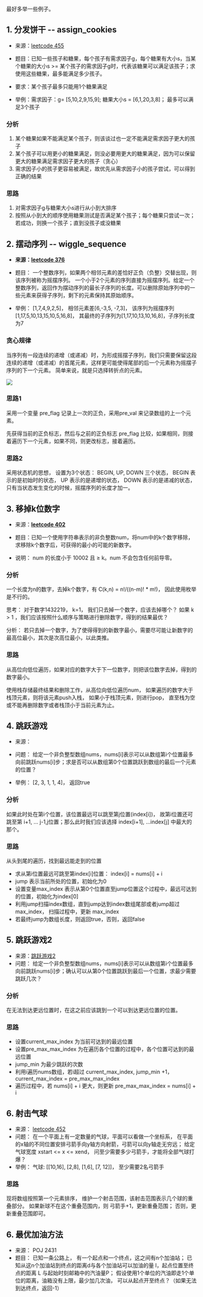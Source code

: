 

最好多举一些例子。

## 1. 分发饼干 -- assign_cookies

- 来源：[leetcode 455](https://leetcode-cn.com/problems/assign-cookies/)

- 题目：已知一些孩子和糖果，每个孩子有需求因子g，每个糖果有大小s，当某个糖果的大小s >= 某个孩子的需求因子g时，代表该糖果可以满足该孩子；求使用这些糖果，最多能满足多少孩子。
- 要求：某个孩子最多只能用1个糖果满足
- 举例：需求因子：g= [5,10,2,9,15,9]; 糖果大小s = [6,1,20,3,8]； 最多可以满足3个孩子

### 分析

1. 某个糖果如果不能满足某个孩子，则该谈过也一定不能满足需求因子更大的孩子
2. 某个孩子可以用更小的糖果满足，则没必要用更大的糖果满足，因为可以保留更大的糖果满足需求因子更大的孩子（贪心）
3. 需求因子小的孩子更容易被满足，故优先从需求因子小的孩子尝试，可以得到正确的结果

### 思路

1. 对需求因子g与糖果大小s进行从小到大排序
2. 按照从小到大的顺序使用糖果测试是否满足某个孩子；每个糖果只尝试一次；若成功，则换一个孩子；直到没孩子或没糖果


## 2. 摆动序列 -- wiggle_sequence

- **来源：[leetcode 376](https://leetcode-cn.com/problems/wiggle-subsequence/)**

- 题目： 一个整数序列，如果两个相邻元素的差恰好正负（负整）交替出现，则该序列被称为摇摆序列。 一个小于2个元素的序列直接为摇摆序列。给定一个整数序列，返回作为摆动序列的最长子序列的长度。可以删除原始序列中的一些元素来获得子序列，剩下的元素保持其原始顺序。

- 举例： [1,7,4,9,2,5]， 相邻元素差[6,-3,5, -7,3]， 该序列为摇摆序列
  [1,17,5,10,13,15,10,5,16,8]， 其最终的子序列为[1,17,10,13,10,16,8]，子序列长度为7

### 贪心规律
当序列有一段连续的递增（或递减）时，为形成摇摆子序列，我们只需要保留这段连续的递增（或递减）的首尾元素，这样更可能使得尾部的后一个元素称为摇摆子序列的下一个元素。 简单来说，就是只选择转折点的元素。

![](http://ww1.sinaimg.cn/large/006gOeiSly1g128uib1lqj30ga07pmy7.jpg)

### 思路1

采用一个变量 pre_flag 记录上一次的正负，采用pre_val 来记录数组的上一个元素。 

先获得当前的正负标志，然后与之前的正负标志 pre_flag 比较，如果相同，则接着遍历下一个元素，如果不同，则更改标志，接着遍历。

### 思路2

采用状态机的思想， 设置为3个状态： BEGIN, UP, DOWN 三个状态， BEGIN 表示的是初始时的状态， UP 表示的是递增的状态， DOWN 表示的是递减的状态，只有当状态发生变化的时候，摇摆序列的长度才加一。


## 3. 移掉k位数字

- 来源：**[leetcode 402](https://leetcode-cn.com/problems/remove-k-digits/)**

- 题目：已知一个使用字符串表示的非负整数num，将num中的k个数字移除，求移除k个数字后，可获得的最小的可能的新数字。

- 说明： num 的长度小于 10002 且 ≥ k。num 不会包含任何前导零。

### 分析

一个长度为n的数字，去掉k个数字，有 C(k,n) = n!/((n-m)! * m!)， 因此使用枚举是不行的。

思考： 对于数字1432219， k=1， 我们只去掉一个数字，应该去掉哪个？ 如果 k > 1 ，我们应该按照什么顺序与策略进行删除数字，得到的结果最优？

分析： 若只去掉一个数字，为了使得得到的新数字最小，需要尽可能让新数字的最高位最小，其次是次高位最小，以此类推。

### 思路

从高位向低位遍历，如果对应的数字大于下一位数字，则把该位数字去掉，得到的数字最小。

使用栈存储最终结果和删除工作，从高位向低位遍历num， 如果遍历的数字大于栈顶元素，则将该元素push入栈， 如果小于栈顶元素，则进行pop， 直至栈为空或不能再删除数字或者栈顶小于当前元素为止。

## 4. 跳跃游戏

- 来源： [](https://leetcode-cn.com/problems/jump-game/)
- 问题： 给定一个非负整型数组nums，nums[i]表示可以从数组第i个位置最多向前跳跃nums[i]步；求是否可以从数组第0个位置跳跃到数组的最后一个元素的位置？

- 举例： [2, 3, 1, 1, 4]， 返回true

### 分析

如果此时处在第i个位置，该位置最远可以跳至第j位置(index[i])， 故第i位置还可跳至第 i+1, ... j-1,j位置；那么此时我们应该选择 index[i+1], ...index[j] 中最大的那个。

### 思路

从头到尾的遍历，找到最远能走到的位置

- 求从第i位置最远可跳至第index[i]位置： index[i] = nums[i] + i
- jump 表示当前所处的位置，初始化为0
- 设置变量max_index 表示从第0个位置直至jump位置这个过程中，最远可达到的位置，初始化为index[0]
- 利用jump扫描index数组，直到jump达到index数组尾部或者jump超过max_index， 扫描过程中，更新 max_index
- 若最终jump为数组长度，则返回true，否则，返回false

## 5. 跳跃游戏2

- 来源：[跳跃游戏2](https://leetcode-cn.com/problems/jump-game-ii/)
- 问题： 给定一个非负整型数组nums，nums[i]表示可以从数组第i个位置最多向前跳跃nums[i]步；确认可以从第0个位置跳跃到最后一个位置，求最少需要跳跃几次？

### 分析

在无法到达更远位置时，在这之前应该跳到一个可以到达更远位置的位置。

### 思路

- 设置current_max_index 为当前可达到的最远位置
- 设置pre_max_max_index 为在遍历各个位置的过程中，各个位置可达到的最远位置
- jump_min 为最少跳跃的次数
- 利用i遍历nums数组，若i超过 current_max_index, jump_min +1， current_max_index = pre_max_max_index
- 遍历过程中，若 nums[i] + i 更大，则更新 pre_max_max_index = nums[i] + i

## 6. 射击气球

- 来源： [leetcode 452](https://leetcode-cn.com/problems/minimum-number-of-arrows-to-burst-balloons/)
- 问题： 在一个平面上有一定数量的气球，平面可以看做一个坐标系， 在平面的x轴的不同位置安排弓箭手向y轴方向射箭，弓箭可以向y轴走无穷远； 给定气球宽度 xstart <= x <= xend， 问至少需要多少弓箭手，才能将全部气球打爆？
- 举例： 气球: [[10,16], [2,8], [1,6], [7, 12]]， 至少需要2名弓箭手

### 思路

现将数组按照第一个元素排序， 维护一个射击范围，该射击范围表示几个球的重叠部分。 如果新球不在这个重叠范围内，则 弓箭手+1，更新重叠范围； 否则，更新重叠范围即可。

## 6. 最优加油方法

- 来源： POJ 2431
- 题目： 已知一条公路上， 有一个起点和一个终点，这之间有n个加油站； 已知从这n个加油站到终点的距离d与各个加油站可以加油的量 l，起点位置至终点的距离 L 与起始时刻邮箱中的汽油量P； 假设使用1个单位的汽油即走1个单位的距离，油箱没有上限，最少加几次油， 可以从起点开至终点？（如果无法到达终点，返回-1）